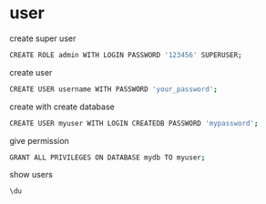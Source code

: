 # user

create super user
```sh
CREATE ROLE admin WITH LOGIN PASSWORD '123456' SUPERUSER;
```

create user

```sh
CREATE USER username WITH PASSWORD 'your_password';
```

create with create database
```sh
CREATE USER myuser WITH LOGIN CREATEDB PASSWORD 'mypassword';
```

give permission
```sh
GRANT ALL PRIVILEGES ON DATABASE mydb TO myuser;
```

show users
```sh
\du
```